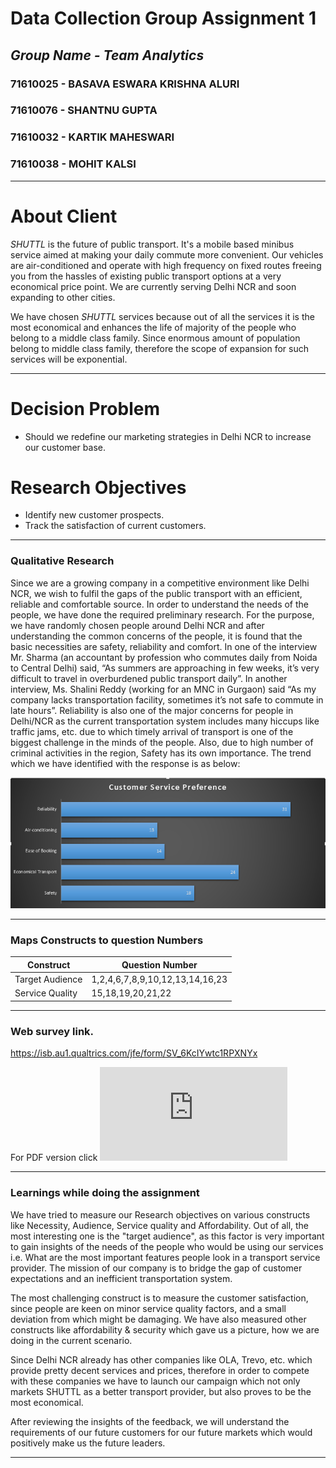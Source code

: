 # Data Collection Group Assignment 1

## *Group Name - Team Analytics*

### 71610025 - BASAVA ESWARA KRISHNA ALURI
### 71610076 - SHANTNU GUPTA
### 71610032 - KARTIK MAHESWARI
### 71610038 - MOHIT KALSI
******
# About Client
*SHUTTL* is the future of public transport. It's a mobile based minibus service aimed at making your daily commute more convenient. Our vehicles are air-conditioned and operate with high frequency on fixed routes freeing you from the hassles of existing public transport options at a very economical price point. We are currently serving Delhi NCR and soon expanding to other cities.

We have chosen *SHUTTL* services because out of all the services it is the most economical and enhances the life of majority of the people who belong to a middle class family. Since enormous amount of population belong to middle class family, therefore the scope of expansion for such services will be exponential.

******
# Decision Problem
* Should we redefine our  marketing strategies in  Delhi NCR to increase our customer base.

# Research Objectives
* Identify new customer prospects.
* Track the satisfaction of current customers.

*****
### Qualitative Research
Since we are a growing company in a competitive environment like Delhi NCR, we wish to fulfil the gaps of the public transport with an efficient, reliable and comfortable source.
In order to understand the needs of the people, we have done the required preliminary research. For the purpose, we have randomly chosen people around Delhi NCR and after understanding the common concerns of the people, it is found that the basic necessities are safety, reliability and comfort.
In one of the interview Mr. Sharma (an accountant by profession who commutes daily from Noida to Central Delhi) said, “As summers are approaching in few weeks, it’s very difficult to travel in overburdened public transport daily”. In another interview, Ms. Shalini Reddy (working for an MNC in Gurgaon) said “As my company lacks transportation facility, sometimes it’s not safe to commute in late hours”. Reliability is also one of the major concerns for people in Delhi/NCR as the current transportation system includes many hiccups like traffic jams, etc. due to which timely arrival of transport is one of the biggest challenge in the minds of the people. Also, due to high number of criminal activities in the region, Safety has its own importance. The trend which we have identified with the response is as below:

![Alt Text](https://github.com/eswarkrishna/GroupAssignment/blob/master/DC_Chart3.jpg)







*****
### Maps Constructs to question Numbers
| Construct|Question Number|
|---|---|
|  Target Audience |  1,2,4,6,7,8,9,10,12,13,14,16,23 |
|  Service Quality | 15,18,19,20,21,22  |





*****
### Web survey link.

https://isb.au1.qualtrics.com/jfe/form/SV_6KcIYwtc1RPXNYx

For PDF version click ![here](https://github.com/eswarkrishna/GroupAssignment/blob/master/SHUTTL_MarketAnalysis_Survey.pdf)


*****
### Learnings while doing the assignment
We have tried to measure our Research objectives on various constructs like Necessity, Audience, Service quality and Affordability. Out of all, the most interesting one is the "target audience", as this factor is very important to gain insights of the needs of the people who would be using our services i.e. What are the most important features people look in a transport service provider. The mission of our company is to bridge the gap of customer expectations and an inefficient transportation system.

The most challenging construct is to measure the customer satisfaction, since people are keen on minor service quality factors, and a small deviation from which might be damaging. We have also measured other constructs like affordability & security which gave us a picture, how we are doing in the current scenario.

Since Delhi NCR already has other companies like OLA, Trevo, etc. which provide pretty decent services and prices, therefore in order to compete with these companies we have to launch our campaign which not only markets SHUTTL as a better transport provider, but also proves to be the most economical.

After reviewing the insights of the feedback, we will understand the requirements of our future customers for our future markets which would positively make us the future leaders.




*****
